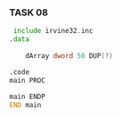 ### TASK 08
``` asm
 include irvine32.inc
.data
	
	dArray dword 50 DUP(?)

.code
main PROC
	
main ENDP
END main
```


